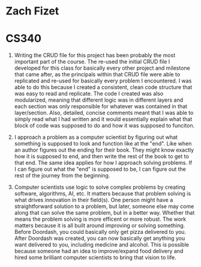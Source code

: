 # Zach Fizet
# CS340

1. Writing the CRUD file for this project has been probably the most important part of the course. The re-used the initial CRUD
file I developed for this class for basically every other project and milestone that came after, as the principals within that CRUD file
were able to replicated and re-used for basically every problem I encountered. I was able to do this because I created a consistent, clean code structure that was easy to read and replicate. The code I created was also modularized, meaning that different logic was in different layers and each section was only responsible for whatever was contained in that layer/section. Also, detailed, concise comments meant that I was able to simply read what I had written and it would essentially explain what that block of code was supposed to do and how it was supposed to funciton.

2. I approach a problem as a computer scientist by figuring out what something is supposed to look and function like at the "end". Like when an author figures out the ending for their book. They might know exactly how it is supposed to end, and then write the rest of the book to get to that end. The same idea applies for how I approach solving problems. If I can figure out what the "end" is supposed to be, I can figure out the rest of the journey from the beginning.

3. Computer scientists use logic to solve complex problems by creating software, algorithms, AI, etc. It matters because that problem solving is what drives innovation in their field(s). One person might have a straightforward solution to a problem, but later, someone else may come along that can solve the same problem, but in a better way. Whether that means the problem solving is more efficent or more robust. The work matters because it is all built around improving or solving something. Before Doordash, you could basically only get pizza delivered to you. After Doordash was created, you can now basically get anything you want delivered to you, including medicine and alcohol. This is possible because someone had an idea to improve/expand food delivery and hired some brilliant computer scientists to bring that vision to life.
